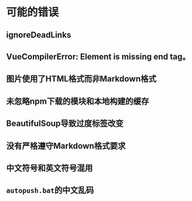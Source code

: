 # 可能的错误

## ignoreDeadLinks

## VueCompilerError: Element is missing end tag。

## 图片使用了HTML格式而非Markdown格式

## 未忽略npm下载的模块和本地构建的缓存

## BeautifulSoup导致过度标签改变

## 没有严格遵守Markdown格式要求

## 中文符号和英文符号混用

## `autopush.bat`的中文乱码



